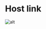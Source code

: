 # Host link

![alt](https://geekster-in.notion.site/image/https%3A%2F%2Fs3-us-west-2.amazonaws.com%2Fsecure.notion-static.com%2F55b132e7-ee74-4705-8996-7e9547bd4e4d%2FUntitled.png?id=f6d498c5-2dac-4623-88c1-10179e6d27bb&table=block&spaceId=d21b1a65-81c4-4c29-a7ac-4ece53e36277&width=2000&userId=&cache=v2)
